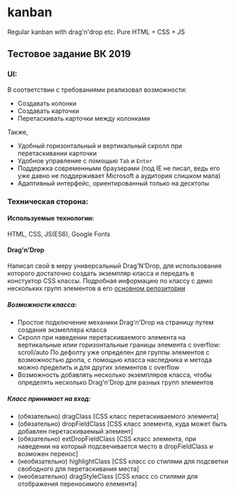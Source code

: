# kanban
Regular kanban with drag'n'drop etc. Pure HTML + CSS + JS


## Тестовое задание ВК 2019

### UI:
В соответствии с требованиями реализовал возможности:

+ Создавать колонки
+ Создавать карточки
+ Перетаскивать карточки между колонками

Также, 

+ Удобный горизонтальный и вертикальный скролл при перетаскивании карточки
+ Удобное управление с помощью `Tab` и `Enter`
+ Поддержка современными браузерами (под IE не писал, ведь его уже давно не поддерживает Microsoft а аудитория слишком мала)
+ Адаптивный интерфейс, ориентированный только на десктопы

### Техническая сторона:

#### Используемые технологии:
HTML, CSS, JS(ES6), Google Fonts
 
#### Drag'n'Drop 
Написал свой в меру универсальный Drag'N'Drop, для использования которого достаточно создать экземпляр класса и передать в констуктор CSS классы. Подробная информацию по классу с демо нескольких групп элементов в его [основном репозитории](https://github.com/subelta/drag-n-drop)

##### Возможности класса:
+ Простое подключение механики Drag'n'Drop на страницу путем создания экзмепляра класса
+ Скролл при наведении перетаскиваемого элемента на вертикальные илии горизонтальные границы элемента с overflow: scroll/auto
По дефолту уже определен для группы элементов с возможностью дропа, с помощью класса наследника и метода можно пределить и для других элементов с overflow
+ Возможность добавлять несколько экземпляров класса, чтобы определять несколько Drag'n'Drop для разных групп элементов 

##### Класс принимает на вход: 
+ (обязательно) dragClass [CSS класс перетаскиваемого элемента]
+ (обязательно) dropFieldClass [CSS класс элемента, куда может быть добавлен перетаскиваемый элемент]
+ (обязательно) extDropFieldClass [CSS класс элемента, при наведении на который подсвечивается место в dropFieldClass и возможен перенос]
+ (необязательно) highlightClass [CSS класс со стилями для подсветки свободного для перетаскивания места]
+ (необязательно) dragStyleClass [CSS класс со стилями для отображения переносимого елемента]






